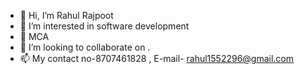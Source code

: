 - 👋 Hi, I’m Rahul Rajpoot
- 👀 I’m interested in software development
- 🌱 MCA
- 💞️ I’m looking to collaborate on .
- 📫 My contact no-8707461828 , E-mail- rahul1552296@gmail.com

<!---
rahul95rajpoot/rahul95rajpoot is a ✨ special ✨ repository because its `README.md` (this file) appears on your GitHub profile.
You can click the Preview link to take a look at your changes.
--->
